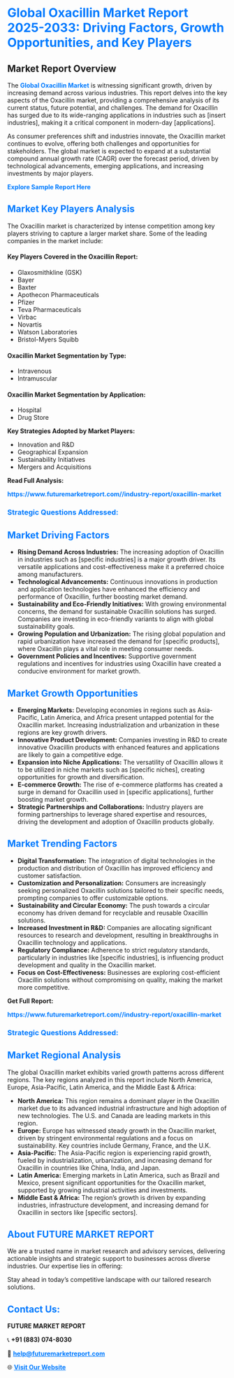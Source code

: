 <h1 style="color: #007BFF;">Global Oxacillin Market Report 2025-2033: Driving Factors, Growth Opportunities, and Key Players</h1>

<section id="overview">
<h2>Market Report Overview</h2>
<p>The <a href="https://www.futuremarketreport.com//industry-report/oxacillin-market" style="color: #007BFF; text-decoration: none;"><strong>Global Oxacillin Market</strong></a> is witnessing significant growth, driven by increasing demand across various industries. This report delves into the key aspects of the Oxacillin market, providing a comprehensive analysis of its current status, future potential, and challenges. The demand for Oxacillin has surged due to its wide-ranging applications in industries such as [insert industries], making it a critical component in modern-day [applications].</p>
<p>As consumer preferences shift and industries innovate, the Oxacillin market continues to evolve, offering both challenges and opportunities for stakeholders. The global market is expected to expand at a substantial compound annual growth rate (CAGR) over the forecast period, driven by technological advancements, emerging applications, and increasing investments by major players.</p>
</section>

<section id="overview">
<p><a href="https://www.futuremarketreport.com//request-sample/reportId=77799" style="color: #007BFF; text-decoration: none;"><strong>Explore Sample Report Here</strong></a></p>
</section>

<section id="key-players">
<h2 style="color: #007BFF;">Market Key Players Analysis</h2>
<p>The Oxacillin market is characterized by intense competition among key players striving to capture a larger market share. Some of the leading companies in the market include:</p>
<h4>Key Players Covered in the Oxacillin Report:</h4>
<ul><li>Glaxosmithkline (GSK)</li><li>Bayer</li><li>Baxter</li><li>Apothecon Pharmaceuticals</li><li>Pfizer</li><li>Teva Pharmaceuticals</li><li>Virbac</li><li>Novartis</li><li>Watson Laboratories</li><li>Bristol-Myers Squibb</li></ul>
<h4>Oxacillin Market Segmentation by Type:</h4>
<ul><li>Intravenous</li><li>Intramuscular</li></ul>

<h4>Oxacillin Market Segmentation by Application:</h4>
<ul><li>Hospital</li><li>Drug Store</li></ul>
<p><strong>Key Strategies Adopted by Market Players:</strong></p>
<ul>
<li>Innovation and R&D</li>
<li>Geographical Expansion</li>
<li>Sustainability Initiatives</li>
<li>Mergers and Acquisitions</li>
</ul>
</section>

<section>
<p><strong>Read Full Analysis: </strong></p><a href="https://www.futuremarketreport.com//industry-report/oxacillin-market" style="color: #007BFF; text-decoration: none;"><strong>https://www.futuremarketreport.com//industry-report/oxacillin-market</strong></a>
<h3 style="color: #007BFF;">Strategic Questions Addressed:</h3>
</section>

<section id="driving-factors">
<h2 style="color: #007BFF;">Market Driving Factors</h2>
<ul>
<li><strong>Rising Demand Across Industries:</strong> The increasing adoption of Oxacillin in industries such as [specific industries] is a major growth driver. Its versatile applications and cost-effectiveness make it a preferred choice among manufacturers.</li>
<li><strong>Technological Advancements:</strong> Continuous innovations in production and application technologies have enhanced the efficiency and performance of Oxacillin, further boosting market demand.</li>
<li><strong>Sustainability and Eco-Friendly Initiatives:</strong> With growing environmental concerns, the demand for sustainable Oxacillin solutions has surged. Companies are investing in eco-friendly variants to align with global sustainability goals.</li>
<li><strong>Growing Population and Urbanization:</strong> The rising global population and rapid urbanization have increased the demand for [specific products], where Oxacillin plays a vital role in meeting consumer needs.</li>
<li><strong>Government Policies and Incentives:</strong> Supportive government regulations and incentives for industries using Oxacillin have created a conducive environment for market growth.</li>
</ul>
</section>

<section id="growth-opportunities">
<h2 style="color: #007BFF;">Market Growth Opportunities</h2>
<ul>
<li><strong>Emerging Markets:</strong> Developing economies in regions such as Asia-Pacific, Latin America, and Africa present untapped potential for the Oxacillin market. Increasing industrialization and urbanization in these regions are key growth drivers.</li>
<li><strong>Innovative Product Development:</strong> Companies investing in R&D to create innovative Oxacillin products with enhanced features and applications are likely to gain a competitive edge.</li>
<li><strong>Expansion into Niche Applications:</strong> The versatility of Oxacillin allows it to be utilized in niche markets such as [specific niches], creating opportunities for growth and diversification.</li>
<li><strong>E-commerce Growth:</strong> The rise of e-commerce platforms has created a surge in demand for Oxacillin used in [specific applications], further boosting market growth.</li>
<li><strong>Strategic Partnerships and Collaborations:</strong> Industry players are forming partnerships to leverage shared expertise and resources, driving the development and adoption of Oxacillin products globally.</li>
</ul>
</section>

<section id="trending-factors">
<h2 style="color: #007BFF;">Market Trending Factors</h2>
<ul>
<li><strong>Digital Transformation:</strong> The integration of digital technologies in the production and distribution of Oxacillin has improved efficiency and customer satisfaction.</li>
<li><strong>Customization and Personalization:</strong> Consumers are increasingly seeking personalized Oxacillin solutions tailored to their specific needs, prompting companies to offer customizable options.</li>
<li><strong>Sustainability and Circular Economy:</strong> The push towards a circular economy has driven demand for recyclable and reusable Oxacillin solutions.</li>
<li><strong>Increased Investment in R&D:</strong> Companies are allocating significant resources to research and development, resulting in breakthroughs in Oxacillin technology and applications.</li>
<li><strong>Regulatory Compliance:</strong> Adherence to strict regulatory standards, particularly in industries like [specific industries], is influencing product development and quality in the Oxacillin market.</li>
<li><strong>Focus on Cost-Effectiveness:</strong> Businesses are exploring cost-efficient Oxacillin solutions without compromising on quality, making the market more competitive.</li>
</ul>
</section>

<section>
<p><strong>Get Full Report: </strong></p><a href="https://www.futuremarketreport.com//industry-report/oxacillin-market" style="color: #007BFF; text-decoration: none;"><strong>https://www.futuremarketreport.com//industry-report/oxacillin-market</strong></a>
<h3 style="color: #007BFF;">Strategic Questions Addressed:</h3>
</section>


<section id="regional-analysis">
<h2 style="color: #007BFF;">Market Regional Analysis</h2>
<p>The global Oxacillin market exhibits varied growth patterns across different regions. The key regions analyzed in this report include North America, Europe, Asia-Pacific, Latin America, and the Middle East & Africa:</p>
<ul>
<li><strong>North America:</strong> This region remains a dominant player in the Oxacillin market due to its advanced industrial infrastructure and high adoption of new technologies. The U.S. and Canada are leading markets in this region.</li>
<li><strong>Europe:</strong> Europe has witnessed steady growth in the Oxacillin market, driven by stringent environmental regulations and a focus on sustainability. Key countries include Germany, France, and the U.K.</li>
<li><strong>Asia-Pacific:</strong> The Asia-Pacific region is experiencing rapid growth, fueled by industrialization, urbanization, and increasing demand for Oxacillin in countries like China, India, and Japan.</li>
<li><strong>Latin America:</strong> Emerging markets in Latin America, such as Brazil and Mexico, present significant opportunities for the Oxacillin market, supported by growing industrial activities and investments.</li>
<li><strong>Middle East & Africa:</strong> The region’s growth is driven by expanding industries, infrastructure development, and increasing demand for Oxacillin in sectors like [specific sectors].</li>
</ul>
</section>

<footer>
<h2 style="color: #007BFF;">About FUTURE MARKET REPORT</h2>
<p>We are a trusted name in market research and advisory services, delivering actionable insights and strategic support to businesses across diverse industries. Our expertise lies in offering:</p>

<p>Stay ahead in today’s competitive landscape with our tailored research solutions.</p>

<h2 style="color: #007BFF;">Contact Us:</h2>
<p><strong>FUTURE MARKET REPORT</strong></p>
<p>📞 <strong>+91 (883) 074-8030</strong></p>
<p>📧 <strong><a href="mailto:help@futuremarketreport.com" style="color: #007BFF;">help@futuremarketreport.com</a></strong></p>
<p>🌐 <strong><a href="https://www.futuremarketreport.com/" style="color: #007BFF;">Visit Our Website</a></strong></p>
</footer>